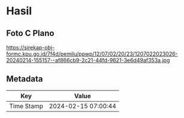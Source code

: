 # Hasil

## Foto C Plano

https://sirekap-obj-formc.kpu.go.id/7f4d/pemilu/ppwp/12/07/02/20/23/1207022023026-20240214-155157--af866cb9-2c21-44fd-9621-3e6d49af353a.jpg


## Metadata

| Key        | Value               |
| ---------- | ------------------- |
| Time Stamp | 2024-02-15 07:00:44 |



